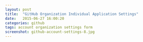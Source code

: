 ```yaml
---
layout: post
title:  "GitHub Organization Individual Application Settings"
date:   2015-06-27 16:00:20
categories: github
tags: account organization settings form
screenshot: github-account-settings-8.jpg
---
```

